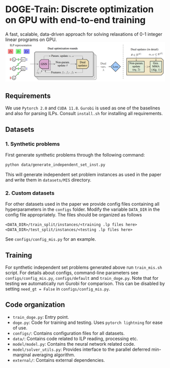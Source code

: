# DOGE-Train: Discrete optimization on GPU with end-to-end training
A fast, scalable, data-driven approach for solving relaxations of 0-1 integer linear programs on GPU.
![DOGE pipeline](./data/doge_pipeline.PNG)

## Requirements
We use `Pytorch 2.0` and `CUDA 11.8`. `Gurobi` is used as one of the baselines and also for parsing ILPs. Consult `install.sh` for installing all requirements.

## Datasets
### 1. Synthetic problems
First generate synthetic problems through the following command:
```bash
python data/generate_independent_set_inst.py
```
This will generate independent set problem instances as used in the paper and write them in `datasets/MIS` directory. 

### 2. Custom datasets
For other datasets used in the paper we provide config files containing all hyperparameters in the `configs` folder. Modify the variable `DATA_DIR` in the config file appropriately. The files should be organized as follows 

```
<DATA_DIR>/train_split/instances/<training .lp files here>
<DATA_DIR>/test_split/instances/<testing .lp files here>
```

See `configs/config_mis.py` for an example. 

## Training
For synthetic independent set problems generated above run `train_mis.sh` script. For details about configs, command-line parameters see `configs/config_mis.py`, `configs/default` and `train_doge.py`.
Note that for testing we automatically run Gurobi for comparison. This can be disabled by setting `need_gt = False` in `configs/config_mis.py`. 

## Code organization
- `train_doge.py`: Entry point. 
- `doge.py`: Code for training and testing. Uses `pytorch lightning` for ease of use. 
- `configs/`: Contains configuration files for all datasets. 
- `data/`: Contains code related to ILP reading, processing etc. 
- `model/model.py`: Contains the neural network related code. 
- `model/solver_utils.py`: Provides interface to the parallel deferred min-marginal averaging algorithm.   
- `external/`: Contains external dependencies. 
